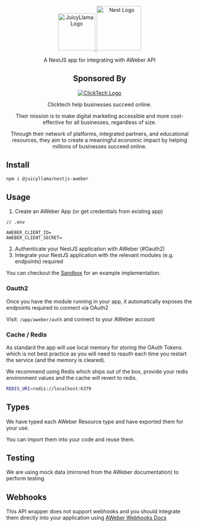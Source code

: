<p align="center">
  <a href="https://juicyllama.com/" target="_blank">
    <img src="https://juicyllama.com/assets/images/icon.png" width="100" alt="JuicyLlama Logo" />
  </a>
  <a href="http://nestjs.com/" target="blank"><img src="https://nestjs.com/img/logo-small.svg" width="120" alt="Nest Logo" /></a>
</p>



<p align="center">
A NestJS app for integrating with AWeber API
</p>

<h2 align="center">
Sponsored By
</h2>

<p align="center">
  <a href="https://clicktech.com/" target="_blank">
    <img src="https://clicktech.com/wp-content/uploads/2024/07/clicktech-logo.png" alt="ClickTech Logo" />
  </a>
</p>
<p align="center">
Clicktech help businesses succeed online.
</p>
<p align="center">
Their mission is to make digital marketing accessible and more cost-effective for all businesses, regardless of size.
</p>
<p align="center">
Through their network of platforms, integrated partners, and educational resources, they aim to create a meaningful economic impact by helping millions of businesses succeed online.
</p>

## Install

```bash
npm i @juicyllama/nestjs-aweber
```

## Usage

1. Create an AWeber App (or get credentials from existing app)

```
// .env

AWEBER_CLIENT_ID=
AWEBER_CLIENT_SECRET=
```

2. Authenticate your NestJS application with AWeber (#Oauth2)
3. Integrate your NestJS application with the relevant modules (e.g. endpoints) required

You can checkout the [Sandbox](./src/sandbox/) for an example implementation.

### Oauth2

Once you have the module running in your app, it automatically exposes the endpoints required to connect via OAuth2

Visit: `/app/aweber/auth` and connect to your AWeber account

### Cache / Redis

As standard the app will use local memory for storing the OAuth Tokens which is not best practice as you will need to reauth each time you restart the service (and the memory is cleared).

We recommend using Redis which ships out of the box, provide your redis environment values and the cache will revert to redis.

```bash
REDIS_URI=redis://localhost:6379
```

## Types

We have typed each AWeber Resource type and have exported them for your use. 

You can import them into your code and reuse them.

## Testing

We are using mock data (mirrored from the AWeber documentation) to perform testing.

## Webhooks

This API wrapper does not support webhooks and you should integrate them directly into your application using [AWeber Webhooks Docs](https://api.aweber.com/#section/Getting-Started)